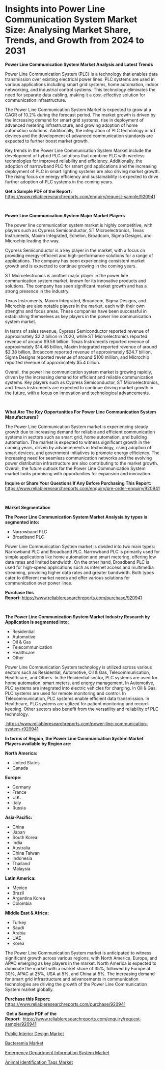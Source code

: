 <p><h1>Insights into Power Line Communication System Market Size: Analysing Market Share, Trends, and Growth from 2024 to 2031</h1></p><p><strong>Power Line Communication System Market Analysis and Latest Trends</strong></p>
<p><p>Power Line Communication System (PLC) is a technology that enables data transmission over existing electrical power lines. PLC systems are used in various applications including smart grid systems, home automation, indoor networking, and industrial control systems. This technology eliminates the need for separate data cabling, making it a cost-effective solution for communication infrastructure.</p><p>The Power Line Communication System Market is expected to grow at a CAGR of 10.2% during the forecast period. The market growth is driven by the increasing demand for smart grid systems, rise in deployment of advanced metering infrastructure, and growing adoption of home automation solutions. Additionally, the integration of PLC technology in IoT devices and the development of advanced communication standards are expected to further boost market growth.</p><p>Key trends in the Power Line Communication System Market include the development of hybrid PLC solutions that combine PLC with wireless technologies for improved reliability and efficiency. Additionally, the adoption of narrowband PLC for smart grid applications and the increasing deployment of PLC in smart lighting systems are also driving market growth. The rising focus on energy efficiency and sustainability is expected to drive further adoption of PLC systems in the coming years.</p></p>
<p><strong>Get a Sample PDF of the Report:&nbsp;</strong> <a href="https://www.reliableresearchreports.com/enquiry/request-sample/920941">https://www.reliableresearchreports.com/enquiry/request-sample/920941</a></p>
<p>&nbsp;</p>
<p><strong>Power Line Communication System Major Market Players</strong></p>
<p><p>The power line communication system market is highly competitive, with players such as Cypress Semiconductor, ST Microelectronics, Texas Instruments, Maxim Integrated, Echelon, Broadcom, Sigma Designs, and Microchip leading the way. </p><p>Cypress Semiconductor is a key player in the market, with a focus on providing energy-efficient and high-performance solutions for a range of applications. The company has been experiencing consistent market growth and is expected to continue growing in the coming years.</p><p>ST Microelectronics is another major player in the power line communication system market, known for its innovative products and solutions. The company has seen significant market growth and has a strong presence in the industry.</p><p>Texas Instruments, Maxim Integrated, Broadcom, Sigma Designs, and Microchip are also notable players in the market, each with their own strengths and focus areas. These companies have been successful in establishing themselves as key players in the power line communication system market.</p><p>In terms of sales revenue, Cypress Semiconductor reported revenue of approximately $2.2 billion in 2020, while ST Microelectronics reported revenue of around $9.56 billion. Texas Instruments reported revenue of approximately $14.46 billion, Maxim Integrated reported revenue of around $2.38 billion, Broadcom reported revenue of approximately $24.7 billion, Sigma Designs reported revenue of around $100 million, and Microchip reported revenue of approximately $5.4 billion.</p><p>Overall, the power line communication system market is growing rapidly, driven by the increasing demand for efficient and reliable communication systems. Key players such as Cypress Semiconductor, ST Microelectronics, and Texas Instruments are expected to continue driving market growth in the future, with a focus on innovation and technological advancements.</p></p>
<p>&nbsp;</p>
<p><strong>What Are The Key Opportunities For Power Line Communication System Manufacturers?</strong></p>
<p><p>The Power Line Communication System market is experiencing steady growth due to increasing demand for reliable and efficient communication systems in sectors such as smart grid, home automation, and building automation. The market is expected to witness significant growth in the coming years, driven by advancements in technology, rising adoption of smart devices, and government initiatives to promote energy efficiency. The increasing need for seamless communication networks and the evolving power distribution infrastructure are also contributing to the market growth. Overall, the future outlook for the Power Line Communication System market looks promising with opportunities for expansion and innovation.</p></p>
<p><strong>Inquire or Share Your Questions If Any Before Purchasing This Report:</strong> <a href="https://www.reliableresearchreports.com/enquiry/pre-order-enquiry/920941">https://www.reliableresearchreports.com/enquiry/pre-order-enquiry/920941</a></p>
<p>&nbsp;</p>
<p><strong>Market Segmentation</strong></p>
<p><strong>The Power Line Communication System Market Analysis by types is segmented into:</strong></p>
<p><ul><li>Narrowband PLC</li><li>Broadband PLC</li></ul></p>
<p><p>Power Line Communication System market is divided into two main types: Narrowband PLC and Broadband PLC. Narrowband PLC is primarily used for simple applications like home automation and smart metering, offering low data rates and limited bandwidth. On the other hand, Broadband PLC is used for high-speed applications such as internet access and multimedia streaming, providing higher data rates and greater bandwidth. Both types cater to different market needs and offer various solutions for communication over power lines.</p></p>
<p><strong>Purchase this Report:&nbsp;</strong><a href="https://www.reliableresearchreports.com/purchase/920941">https://www.reliableresearchreports.com/purchase/920941</a></p>
<p>&nbsp;</p>
<p><strong>The Power Line Communication System Market Industry Research by Application is segmented into:</strong></p>
<p><ul><li>Residential</li><li>Automotive</li><li>Oil & Gas</li><li>Telecommunication</li><li>Healthcare</li><li>Other</li></ul></p>
<p><p>Power Line Communication System technology is utilized across various sectors such as Residential, Automotive, Oil & Gas, Telecommunication, Healthcare, and Others. In the Residential sector, PLC systems are used for home automation, smart meters, and energy management. In Automotive, PLC systems are integrated into electric vehicles for charging. In Oil & Gas, PLC systems are used for remote monitoring and control. In Telecommunication, PLC systems enable efficient data transmission. In Healthcare, PLC systems are utilized for patient monitoring and record-keeping. Other sectors also benefit from the versatility and reliability of PLC technology.</p></p>
<p><a href="https://www.reliableresearchreports.com/power-line-communication-system-r920941">&nbsp;https://www.reliableresearchreports.com/power-line-communication-system-r920941</a></p>
<p><strong>In terms of Region, the Power Line Communication System Market Players available by Region are:</strong></p>
<p>
    <p> <strong> North America: </strong>
        <ul>
            <li>United States</li>
            <li>Canada</li>
        </ul>
        </p> 
    <p> <strong> Europe: </strong>
        <ul>
            <li>Germany</li>
            <li>France</li>
            <li>U.K.</li>
            <li>Italy</li>
            <li>Russia</li>
        </ul>
        </p> 
    <p> <strong> Asia-Pacific: </strong>
        <ul>
            <li>China</li>
            <li>Japan</li>
            <li>South Korea</li>
            <li>India</li>
            <li>Australia</li>
            <li>China Taiwan</li>
            <li>Indonesia</li>
            <li>Thailand</li>
            <li>Malaysia</li>
        </ul>
        </p> 
    <p> <strong> Latin America: </strong>
        <ul>
            <li>Mexico</li>
            <li>Brazil</li>
            <li>Argentina Korea</li>
            <li>Colombia</li>
        </ul>
        </p> 
    <p> <strong> Middle East & Africa: </strong>
        <ul>
            <li>Turkey</li>
            <li>Saudi</li>
            <li>Arabia</li>
            <li>UAE</li>
            <li>Korea</li>
        </ul>
    </p>
    </p>
<p><p>The Power Line Communication System market is anticipated to witness significant growth across various regions, with North America, Europe, and APAC emerging as key players in the market. North America is expected to dominate the market with a market share of 35%, followed by Europe at 30%, APAC at 25%, USA at 5%, and China at 5%. The increasing demand for smart grid infrastructure and advancements in communication technologies are driving the growth of the Power Line Communication System market globally.</p></p>
<p><strong>Purchase this Report: </strong><a href="https://www.reliableresearchreports.com/purchase/920941">https://www.reliableresearchreports.com/purchase/920941</a></p>
<p>&nbsp;<strong>Get a Sample PDF of the Report:&nbsp;&nbsp;</strong><a href="https://www.reliableresearchreports.com/enquiry/request-sample/920941">https://www.reliableresearchreports.com/enquiry/request-sample/920941</a></p>
<p><strong></strong></p>
<p><p><a href="https://www.linkedin.com/pulse/decoding-public-interior-design-market-metrics-share-trends-hrwke">Public Interior Design Market</a></p><p><a href="https://github.com/HarmonyBogan1944/Market-Research-Report-List-1/blob/main/bacteremia-market.md">Bacteremia Market</a></p><p><a href="https://www.linkedin.com/pulse/emergency-department-information-system-market-share-evolution-xfg5e">Emergency Department Information System Market</a></p><p><a href="https://github.com/Sinjinluong3e0awx2m195k76/Market-Research-Report-List-2/blob/main/animal-identification-tags-market.md">Animal Identification Tags Market</a></p></p>